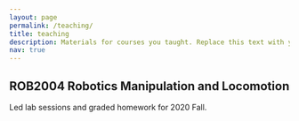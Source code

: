```yaml
---
layout: page
permalink: /teaching/
title: teaching
description: Materials for courses you taught. Replace this text with your description.
nav: true
---
```


## ROB2004 Robotics Manipulation and Locomotion
Led lab sessions and graded homework for 2020 Fall.
